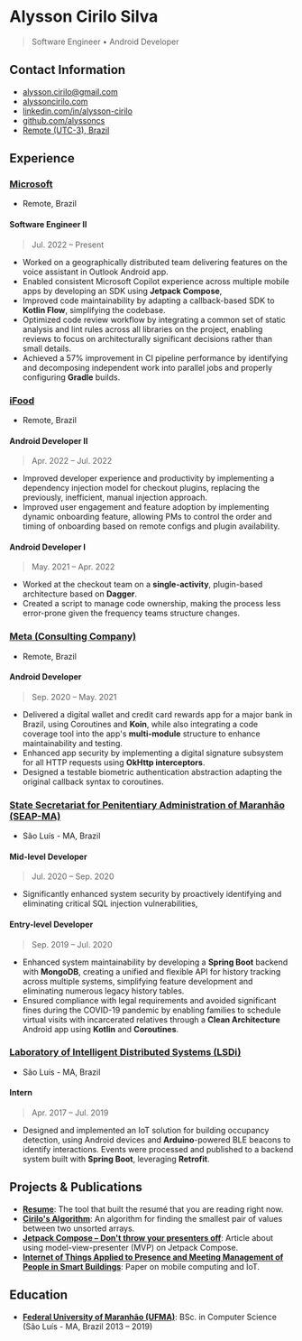 # Alysson Cirilo Silva
> Software Engineer • Android Developer

## Contact Information
- [alysson.cirilo@gmail.com](mailto:alysson.cirilo@gmail.com)
- [alyssoncirilo.com](https://www.alyssoncirilo.com)
- [linkedin.com/in/alysson-cirilo](https://www.linkedin.com/in/alysson-cirilo)
- [github.com/alyssoncs](https://www.github.com/alyssoncs)
- [Remote (UTC-3), Brazil](https://www.google.com/maps?q=+Maranhão,+Brazil)

## Experience
### [Microsoft](https://www.microsoft.com/)
- Remote, Brazil

#### Software Engineer II
> Jul. 2022 – Present
- Worked on a geographically distributed team delivering features on the voice assistant in Outlook Android app.
- Enabled consistent Microsoft Copilot experience across multiple mobile apps by developing an SDK using **Jetpack Compose**,
- Improved code maintainability by adapting a callback-based SDK to **Kotlin Flow**, simplifying the codebase.
- Optimized code review workflow by integrating a common set of static analysis and lint rules across all libraries on the project, enabling reviews to focus on architecturally significant decisions rather than small details.
- Achieved a 57% improvement in CI pipeline performance by identifying and decomposing independent work into parallel jobs and properly configuring **Gradle** builds.

### [iFood](https://www.ifood.com.br/)
- Remote, Brazil

#### Android Developer II
> Apr. 2022 – Jul. 2022
- Improved developer experience and productivity by implementing a dependency injection model for checkout plugins, replacing the previously, inefficient, manual injection approach.
- Improved user engagement and feature adoption by implementing dynamic onboarding feature, allowing PMs to control the order and timing of onboarding based on remote configs and plugin availability.

#### Android Developer I
> May. 2021 – Apr. 2022
- Worked at the checkout team on a **single-activity**, plugin-based architecture based on **Dagger**.
- Created a script to manage code ownership, making the process less error-prone given the frequency teams structure changes.

### [Meta (Consulting Company)](https://www.meta.com.br/)
- Remote, Brazil

#### Android Developer
> Sep. 2020 – May. 2021
- Delivered a digital wallet and credit card rewards app for a major bank in Brazil, using Coroutines and **Koin**, while also integrating a code coverage tool into the app's **multi-module** structure to enhance maintainability and testing.
- Enhanced app security by implementing a digital signature subsystem for all HTTP requests using **OkHttp interceptors**.
- Designed a testable biometric authentication abstraction adapting the original callback syntax to coroutines.

### [State Secretariat for Penitentiary Administration of Maranhão (SEAP-MA)](https://seap.ma.gov.br/)
- São Luís - MA, Brazil

#### Mid-level Developer
> Jul. 2020 – Sep. 2020
- Significantly enhanced system security by proactively identifying and eliminating critical SQL injection vulnerabilities,

#### Entry-level Developer
> Sep. 2019 – Jul. 2020
- Enhanced system maintainability by developing a **Spring Boot** backend with **MongoDB**, creating a unified and flexible API for history tracking across multiple systems, simplifying feature development and eliminating numerous legacy history tables.
- Ensured compliance with legal requirements and avoided significant fines during the COVID-19 pandemic by enabling families to schedule virtual visits with incarcerated relatives through a **Clean Architecture** Android app using **Kotlin** and **Coroutines**.

### [Laboratory of Intelligent Distributed Systems (LSDi)](https://www.lsdi.ufma.br)
- São Luís - MA, Brazil

#### Intern
> Apr. 2017 – Jul. 2019
- Designed and implemented an IoT solution for building occupancy detection, using Android devices and **Arduino**-powered BLE beacons to identify interactions. Events were processed and published to a backend system built with **Spring Boot**, leveraging **Retrofit**.

## Projects & Publications
- **[Resume](https://github.com/alyssoncs/resume/)**: The tool that built the resumé that you are reading right now.
- **[Cirilo's Algorithm](https://alyssoncirilo.com/blog/cirilo-algorithm/)**: An algorithm for finding the smallest pair of values between two unsorted arrays.
- **[Jetpack Compose – Don't throw your presenters off](https://alyssoncirilo.com/blog/dont-throw-your-presenters-off/)**: Article about using model-view-presenter (MVP) on Jetpack Compose.
- **[Internet of Things Applied to Presence and Meeting Management of People in Smart Buildings](https://revistas.unifacs.br/index.php/rsc/article/view/6890)**: Paper on mobile computing and IoT.

## Education
- **[Federal University of Maranhão (UFMA)](https://portalpadrao.ufma.br/site/)**: BSc. in Computer Science (São Luís - MA, Brazil 2013 – 2019)
